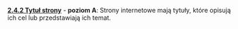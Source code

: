 [**2.4.2 Tytuł strony**](https://wcag.lepszyweb.pl/#page-titled) - **poziom A**: Strony internetowe mają tytuły, które opisują ich cel lub przedstawiają ich temat.
